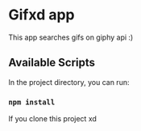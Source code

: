 # Gifxd app

This app searches gifs on giphy api :)

## Available Scripts

In the project directory, you can run:

### `npm install`

If you clone this project xd
